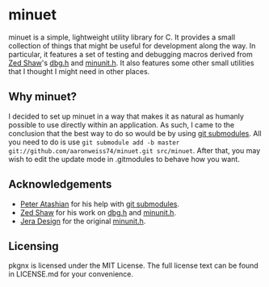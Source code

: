 # minuet #
minuet is a simple, lightweight utility library for C. It provides a small collection of things that might be useful for development along the way. In particular, it features a set of testing and debugging macros derived from [Zed Shaw](https://inculcate.me/school/instructors/1/)'s [dbg.h](http://c.learncodethehardway.org/book/ex20.html) and [minunit.h](http://c.learncodethehardway.org/book/ex30.html). It also features some other small utilities that I thought I might need in other places.

## Why minuet? ##
I decided to set up minuet in a way that makes it as natural as humanly possible to use directly within an application. As such, I came to the conclusion that the best way to do so would be by using [git submodules](https://www.kernel.org/pub/software/scm/git/docs/git-submodule.html). All you need to do is use `git submodule add -b master git://github.com/aaronweiss74/minuet.git src/minuet`. After that, you may wish to edit the update mode in .gitmodules to behave how you want. 

## Acknowledgements ##
* [Peter Atashian](https://github.com/retep998) for his help with [git submodules](https://www.kernel.org/pub/software/scm/git/docs/git-submodule.html).
* [Zed Shaw](https://inculcate.me/school/instructors/1/) for his work on [dbg.h](http://c.learncodethehardway.org/book/ex20.html) and [minunit.h](http://c.learncodethehardway.org/book/ex30.html).
* [Jera Design](http://www.jera.com/) for the original [minunit.h](http://www.jera.com/techinfo/jtns/jtn002.html).

## Licensing ##
pkgnx is licensed under the MIT License. The full license text can be found in LICENSE.md for your convenience.